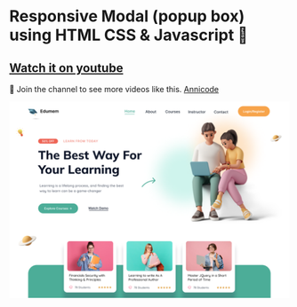 # Responsive Modal (popup box) using HTML CSS & Javascript 🚀

## [Watch it on youtube]()

💙 Join the channel to see more videos like this. [Annicode](https://www.youtube.com/@Annicode)

![preview img](/preview.png)
